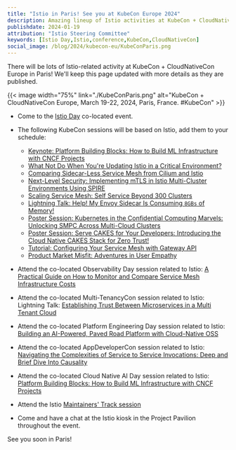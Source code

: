 ```yaml
---
title: "Istio in Paris! See you at KubeCon Europe 2024"
description: Amazing lineup of Istio activities at KubeCon + CloudNativeCon.
publishdate: 2024-01-19
attribution: "Istio Steering Committee"
keywords: [Istio Day,Istio,conference,KubeCon,CloudNativeCon]
social_image: /blog/2024/kubecon-eu/KubeConParis.png
---
```


There will be lots of Istio-related activity at KubeCon + CloudNativeCon Europe in Paris! We'll keep this page updated with more details as they are published.

{{< image width="75%"
    link="./KubeConParis.png"
    alt="KubeCon + CloudNativeCon Europe, March 19-22, 2024, Paris, France. #KubeCon"
    >}}

- Come to the [Istio Day](https://events.linuxfoundation.org/kubecon-cloudnativecon-europe/co-located-events/istio-day/) co-located event.

- The following KubeCon sessions will be based on Istio, add them to your schedule:
    - [Keynote: Platform Building Blocks: How to Build ML Infrastructure with CNCF Projects](https://sched.co/1YhIv)
    - [What Not Do When You're Updating Istio in a Critical Environment?](https://sched.co/1YeQk)
    - [Comparing Sidecar-Less Service Mesh from Cilium and Istio](https://sched.co/1YeRx)
    - [Next-Level Security: Implementing mTLS in Istio Multi-Cluster Environments Using SPIRE](https://sched.co/1YeSP)
    - [Scaling Service Mesh: Self Service Beyond 300 Clusters](https://sched.co/1YeSt)
    - [Lightning Talk: Help! My Envoy Sidecar Is Consuming `8GBs` of Memory!](https://sched.co/1YeLI)
    - [Poster Session: Kubernetes in the Confidential Computing Marvels: Unlocking SMPC Across Multi-Cloud Clusters](https://sched.co/1YhDv)
    - [Poster Session: Serve CAKES for Your Developers: Introducing the Cloud Native CAKES Stack for Zero Trust!](https://sched.co/1YhE7)
    - [Tutorial: Configuring Your Service Mesh with Gateway API](https://sched.co/1YeOL)
    - [Product Market Misfit: Adventures in User Empathy](https://sched.co/1YeP0)

- Attend the co-located Observability Day session related to Istio: [A Practical Guide on How to Monitor and Compare Service Mesh Infrastructure Costs](https://colocatedeventseu2024.sched.com/event/1YFf2/cl-lightning-talk-a-practical-guide-on-how-to-monitor-and-compare-service-mesh-infrastructure-costs-lin-sun-soloio?iframe=no)

- Attend the co-located Multi-TenancyCon session related to Istio: Lightning Talk: [Establishing Trust Between Microservices in a Multi Tenant Cloud](https://colocatedeventseu2024.sched.com/event/1YFgl/cl-lightning-talk-establishing-trust-between-microservices-in-a-multi-tenant-cloud-abhay-baiju-shambhavi-sarin-swiggy?iframe=no)

- Attend the co-located Platform Engineering Day session related to Istio: [Building an AI-Powered, Paved Road Platform with Cloud-Native OSS](https://colocatedeventseu2024.sched.com/event/1YFi2/building-an-ai-powered-paved-road-platform-with-cloud-native-oss-todd-ekenstam-avni-sharma-intuit?iframe=no)

- Attend the co-located AppDeveloperCon session related to Istio: [Navigating the Complexities of Service to Service Invocations: Deep and Brief Dive Into Causality](https://colocatedeventseu2024.sched.com/event/1YFiK/navigating-the-complexities-of-service-to-service-invocations-deep-and-brief-dive-into-causality-nele-lea-uhlemann-fiberplane)

- Attend the co-located Cloud Native AI Day session related to Istio: [Platform Building Blocks: How to Build ML Infrastructure with CNCF Projects](
https://colocatedeventseu2024.sched.com/event/1YFj0/platform-building-blocks-how-to-build-ml-infrastructure-with-cncf-projects-yuzhui-liu-bloomberg)

- Attend the Istio [Maintainers' Track session](https://kccnceu2024.sched.com/event/1YhhS/istio-project-update-eric-van-norman-ibm-zhonghu-xu-huawei)

- Come and have a chat at the Istio kiosk in the Project Pavilion throughout the event.

See you soon in Paris!

